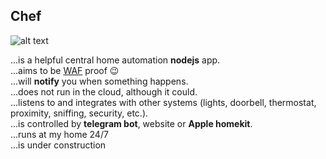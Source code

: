 ﻿## Chef
![alt text](https://upload.wikimedia.org/wikipedia/en/e/e7/The_Swedish_Chef.jpg "Swedish chef")

...is a helpful central home automation **nodejs** app.  
...aims to be [WAF](https://nl.wikipedia.org/wiki/Wife_acceptance_factor) proof :wink:  
...will **notify** you when something happens.  
...does not run in the cloud, although it could.  
...listens to and integrates with other systems (lights, doorbell, thermostat, proximity, sniffing, security, etc.).  
...is controlled by **telegram bot**, website or **Apple homekit**.  
...runs at my home 24/7   
...is under construction